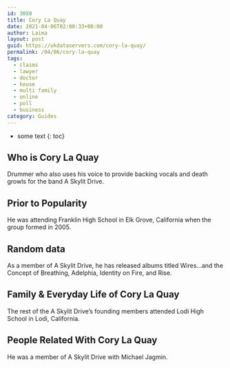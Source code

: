 ```yaml
---
id: 3050
title: Cory La Quay
date: 2021-04-06T02:00:33+00:00
author: Laima
layout: post
guid: https://ukdataservers.com/cory-la-quay/
permalink: /04/06/cory-la-quay
tags:
  - claims
  - lawyer
  - doctor
  - house
  - multi family
  - online
  - poll
  - business
category: Guides
---
```


* some text
{: toc}


## Who is Cory La Quay
                  
                  
                  
Drummer who also uses his voice to provide backing vocals and death growls for the band A Skylit Drive.
                  
              
            
              
            
                
                
                
## Prior to Popularity
                  
                  
                  
He was attending Franklin High School in Elk Grove, California when the group formed in 2005.
                  
              
            
              
            
                
                
                
## Random data
                  
                  
                  
As a member of A Skylit Drive, he has released albums titled Wires&#8230;and the Concept of Breathing, Adelphia, Identity on Fire, and Rise.
                  
              
            
              
            
                
                
                
## Family & Everyday Life of Cory La Quay
                  
                  
                  
The rest of the A Skylit Drive&#8217;s founding members attended Lodi High School in Lodi, California.
                  
              
            
              
            
                
                
                
## People Related With Cory La Quay
                  
                  
                  
He was a member of A Skylit Drive with Michael Jagmin.
                  
              
            
              
            
                
              
            
              
              
            
            
              
            
          
          
          